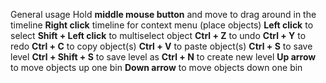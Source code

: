 General usage
Hold **middle mouse button** and move to drag around in the timeline
**Right click** timeline for context menu (place objects)
**Left click** to select
**Shift + Left click** to multiselect object 
**Ctrl + Z** to undo
**Ctrl + Y** to redo
**Ctrl + C** to copy object(s)
**Ctrl + V** to paste object(s)
**Ctrl + S** to save level
**Ctrl + Shift + S** to save level as
**Ctrl + N** to create new level
**Up arrow** to move objects up one bin
**Down arrow** to move objects down one bin